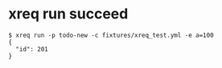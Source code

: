 # xreq run succeed

```trycmd
$ xreq run -p todo-new -c fixtures/xreq_test.yml -e a=100       
{
  "id": 201
}
```